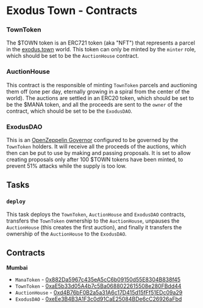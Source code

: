 # Exodus Town - Contracts

### TownToken

The $TOWN token is an ERC721 token (aka "NFT") that represents a parcel in the [exodus.town](https://exodus.town) world. This token can only be minted by the `minter` role, which should be set to be the `AuctionHouse` contract.

### AuctionHouse

This contract is the responsible of minting `TownToken` parcels and auctioning them off (one per day, eternally growing in a spiral from the center of the world). The auctions are settled in an ERC20 token, which should be set to be the $MANA token, and all the proceeds are sent to the `owner` of the contract, which should be set to be the `ExodusDAO`.

### ExodusDAO

This is an [OpenZeppelin Governor](https://docs.openzeppelin.com/contracts/4.x/api/governance#governor) configured to be governed by the `TownToken` holders. It will receive all the proceeds of the auctions, which then can be put to use by making and passing proposals. It is set to allow creating proposals only after 100 $TOWN tokens have been minted, to prevent 51% attacks while the supply is too low.

## Tasks

### `deploy`

This task deploys the `TownToken`, `AuctionHouse` and `ExodusDAO` contracts, transfers the `TownToken` ownership to the `AuctionHouse`, unpauses the `AuctionHouse` (this creates the first auction), and finally it transfers the ownership of the `AuctionHouse` to the `ExodusDAO`.

## Contracts

**Mumbai**
- `ManaToken` - [0x882Da5967c435eA5cC6b09150d55E8304B838f45](https://mumbai.polygonscan.com/address/0x882Da5967c435eA5cC6b09150d55E8304B838f45)
- `TownToken` - [0xaE5b33d05A4b7c5Ba0688022615508e280FBdd44](https://mumbai.polygonscan.com/address/0xaE5b33d05A4b7c5Ba0688022615508e280FBdd44)
- `AuctionHouse` - [0xd4B76bF0B2a5a31A6c17D415d15fFf51EDc09a29](https://mumbai.polygonscan.com/address/0xd4B76bF0B2a5a31A6c17D415d15fFf51EDc09a29)
- `ExodusDAO` - [0xeEe3B4B3A1F3c0d91CaE25084BDe6cC26926aFbd](https://mumbai.polygonscan.com/address/0xeEe3B4B3A1F3c0d91CaE25084BDe6cC26926aFbd)
